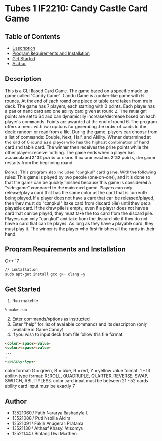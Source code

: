 # Tubes 1 IF2210: Candy Castle Card Game

## Table of Contents

- [Description](#description)
- [Program Requirements and Installation](#program-requirements-and-installation)
- [Get Started](#get-started)
- [Author](#author)

## Description
This is a CLI Based Card Game. The game based on a specific made up game called "Candy Game". 
Candu Game is a poker-like game with 6 rounds. At the end of each round one piece of table card taken from main deck. The game has 7 players, each starting with 0 points. Each player has a pair of hand card and one ability card given at round 2. The initial gift points are set to 64 and can dynamically increase/decrease based on each player's commands. Points are awarded at the end of round 6. The program offers a menu with two options for generating the order of cards in the deck: random or read from a file. During the game, players can choose from a list of commands: Double, Next, Half, and Ability. Winner determined at the end of 6 round as a player who has the highest combination of hand card and table card. The winner then receives the prize points while the other players receive nothing. The game ends when a player has accumulated 2^32 points or more. If no one reaches 2^32 points, the game restarts from the beginning round.

Bonus: 
This program also includes "cangkul" card game.
With the following rules:
This game is played by two people (one-on-one), and it is done so that the game can be quickly finished because this game is considered a "side game" compared to the main card game. Players can only release/play a card that has the same color as the card that is currently being played. If a player does not have a card that can be released/played, then they must do "cangkul" (take card from discard pile) until they get a playable card. If the draw pile is empty, even if a player does not have a card that can be played, they must take the top card from the discard pile. Players can only "cangkul" and take from the discard pile if they do not have a card that can be played. As long as they have a playable card, they must play it. The winner is the player who first finishes all the cards in their hand.

## Program Requirements and Installation
C++ 17
```markdown
// installation 
sudo apt-get install gcc g++ clang -y
```

## Get Started
1. Run makefile
  ```markdown
  % make run
  ```
2. Enter commands/options as instructed
3. Enter "help" for list of available commands and its description (only available in Game Candy)
4. If you wish to input deck from file follow this file format:
  ```markdown
  <color><space><value>
  <color><space><value>
  ...
  -
  <ability-type>
  ```
  color format: G = green, B = blue, R = red, Y = yellow
  value format: 1 - 13
  ability-type format: REROLL, QUADRUPLE, QUARTER, REVERSE, SWAP, SWITCH, ABILITYLESS.
  color card input must be between 21 - 52 cards
  ability card input must be exactly 7

## Author
- 13521060 / Fatih Nararya Rashadyfa I.
- 13521088 / Puti Nabilla Aidira
- 13521091 / Fakih Anugerah Pratama
- 13521130 / Althaaf Khasyi Atisomya
- 13521144 / Bintang Dwi Marthen

